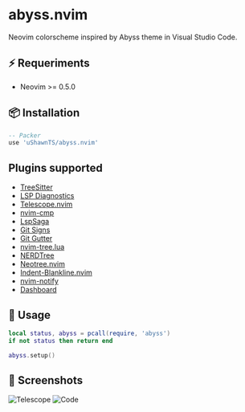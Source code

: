 # abyss.nvim
Neovim colorscheme inspired by Abyss theme in Visual Studio Code.

## ⚡️ Requeriments
* Neovim >= 0.5.0

## 📦 Installation
```lua
-- Packer
use 'uShawnTS/abyss.nvim'
```

## Plugins supported
* [TreeSitter](https://github.com/nvim-treesitter/nvim-treesitter)
* [LSP Diagnostics](https://neovim.io/doc/user/lsp.html)
* [Telescope.nvim](https://github.com/nvim-telescope/telescope.nvim)
* [nvim-cmp](https://github.com/hrsh7th/nvim-cmp)
* [LspSaga](https://github.com/glepnir/lspsaga.nvim)
* [Git Signs](https://github.com/lewis6991/gitsigns.nvim)
* [Git Gutter](https://github.com/airblade/vim-gitgutter)
* [nvim-tree.lua](https://github.com/nvim-tree/nvim-tree.lua)
* [NERDTree](https://github.com/preservim/nerdtree)
* [Neotree.nvim](https://github.com/nvim-neo-tree/neo-tree.nvim)
* [Indent-Blankline.nvim](https://github.com/lukas-reineke/indent-blankline.nvim)
* [nvim-notify](https://github.com/rcarriga/nvim-notify)
* [Dashboard](https://github.com/glepnir/dashboard-nvim)

## 🚀 Usage
```lua
local status, abyss = pcall(require, 'abyss')
if not status then return end

abyss.setup()
```

## 📸 Screenshots
![Telescope](https://github.com/uShawnTS/abyss.nvim/raw/main/screenshots/telescope.PNG)
![Code](https://github.com/uShawnTS/abyss.nvim/raw/main/screenshots/code.PNG)
